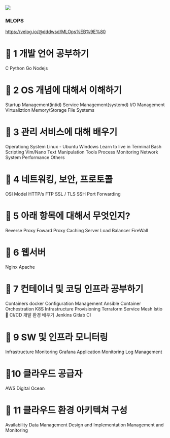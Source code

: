 
![](https://i.imgur.com/8KknEM2.png)

### MLOPS
https://velog.io/@dddwsd/MLOps%EB%9E%80

# 📌 1 개발 언어 공부하기
C
Python
Go
Nodejs
# 📌 2 OS 개념에 대해서 이해하기
Startup Management(intid)
Service Management(systemd)
I/O Management
Virtualiztion
Memory/Storage
File Systems
# 📌 3 관리 서비스에 대해 배우기
Operationg System
Linux - Ubuntu
Windows
Learn to live in Terminal
Bash Scripting
Vim/Nano
Text Manipulation Tools
Process Monitoring
Network
System Performance
Others
# 📌 4 네트워킹, 보안, 프로토콜
OSI Model
HTTP/s
FTP
SSL / TLS
SSH
Port Forwarding
# 📌 5 아래 항목에 대해서 무엇인지?
Reverse Proxy
Foward Proxy
Caching Server
Load Balancer
FireWall
# 📌 6 웹서버
Nginx
Apache
# 📌 7 컨테이너 및 코딩 인프라 공부하기
Containers
docker
Configuration Management
Ansible
Container Orchestration
K8S
Infrastructure Provisioning
Terraform
Service Mesh
Istio
📌 CI/CD 개발 환경 배우기
Jenkins
Gitlab CI
# 📌 9 SW 및 인프라 모니터링
Infrastructure Monitoring
Grafana
Application Monitoring
Log Management
 
# 📌10 클라우드 공급자
AWS
Digital Ocean

# 📌 11 클라우드 환경 아키텍쳐 구성
Availability
Data Management
Design and Implementation
Management and Monitoring
<!--stackedit_data:
eyJoaXN0b3J5IjpbMTU2OTgyNTg3OCwtMjk4ODA2NTgxXX0=
-->